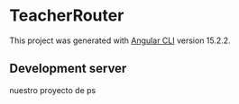 # TeacherRouter

This project was generated with [Angular CLI](https://github.com/angular/angular-cli) version 15.2.2.

## Development server

nuestro proyecto de ps